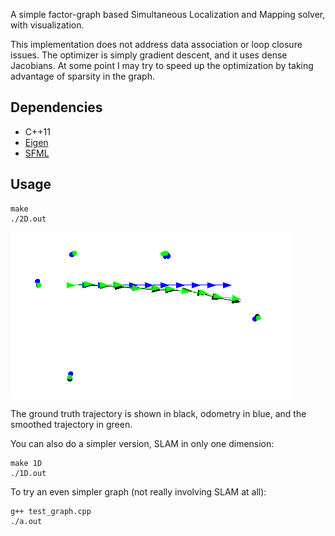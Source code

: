 A simple factor-graph based Simultaneous Localization and Mapping solver, with visualization.

This implementation does not address data association or loop closure issues. The optimizer is simply gradient descent, and it uses dense Jacobians. At some point I may try to speed up the optimization by taking advantage of sparsity in the graph.

## Dependencies

 * C++11
 * [Eigen](http://eigen.tuxfamily.org)
 * [SFML](https://www.sfml-dev.org/tutorials/2.5/)

## Usage

```
make
./2D.out
```

![alt text](slam.png "Demo screenshot")

The ground truth trajectory is shown in black, odometry in blue, and the smoothed trajectory in green.

You can also do a simpler version, SLAM in only one dimension:

```
make 1D
./1D.out
```

To try an even simpler graph (not really involving SLAM at all):

```
g++ test_graph.cpp
./a.out
```
